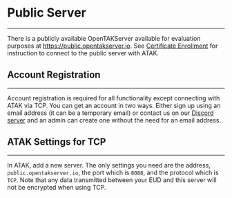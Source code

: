 # Public Server

***

There is a publicly available OpenTAKServer available for evaluation purposes at <https://public.opentakserver.io>.
See [Certificate Enrollment](certificate_enrollment.md) for instruction to connect to the public server with ATAK.

## Account Registration

***

Account registration is required for all functionality except connecting with ATAK via TCP. You can get an account in 
two ways. Either sign up using an email address (it can be a temporary email) or contact us on our 
[Discord server](https://discord.gg/6uaVHjtfXN) and an admin can create one without the need for an email address.

## ATAK Settings for TCP

***

In ATAK, add a new server. The only settings you need are the address, `public.opentakserver.io`, the port which is `8088`,
and the protocol which is `TCP`. Note that any data transmitted between your EUD and this server will not be encrypted
when using TCP.
